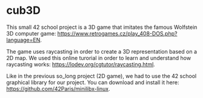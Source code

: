 # cub3D

This small 42 school project is a 3D game that imitates the famous Wolfstein 3D computer game: https://www.retrogames.cz/play_408-DOS.php?language=EN.

The game uses raycasting in order to create a 3D representation based on a 2D map. We used this online turorial in order to learn and understand how raycasting works: https://lodev.org/cgtutor/raycasting.html.

Like in the previous so_long project (2D game), we had to use the 42 school graphical library for our project. You can download and install it here: https://github.com/42Paris/minilibx-linux.
